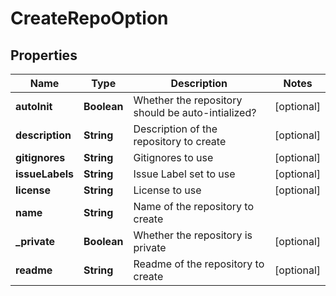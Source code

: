 
# CreateRepoOption

## Properties
Name | Type | Description | Notes
------------ | ------------- | ------------- | -------------
**autoInit** | **Boolean** | Whether the repository should be auto-intialized? |  [optional]
**description** | **String** | Description of the repository to create |  [optional]
**gitignores** | **String** | Gitignores to use |  [optional]
**issueLabels** | **String** | Issue Label set to use |  [optional]
**license** | **String** | License to use |  [optional]
**name** | **String** | Name of the repository to create | 
**_private** | **Boolean** | Whether the repository is private |  [optional]
**readme** | **String** | Readme of the repository to create |  [optional]



